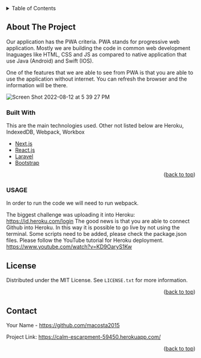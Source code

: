 <!-- TABLE OF CONTENTS -->
<details>
  <summary>Table of Contents</summary>
  <ol>
    <li>
      <a href="#about-the-project">About The Project</a>
      <ul>
        <li><a href="#built-with">Built With</a></li>
      </ul>
    </li>
    <li>
    </li>
    <li><a href="#usage">Usage</a></li>
    <li><a href="#roadmap">Roadmap</a></li>
    <li><a href="#contributing">Contributing</a></li>
    <li><a href="#license">License</a></li>
    <li><a href="#contact">Contact</a></li>
    <li><a href="#acknowledgments">Acknowledgments</a></li>
  </ol>
</details>



<!-- ABOUT THE PROJECT -->
## About The Project

Our application has the PWA criteria. PWA stands for progressive web application. Mostly we are building the code in common web development lnaguages like HTML, CSS and JS as compared to native application that use Java (Android) and Swift (IOS). 

One of the features that we are able to see from PWA is that you are able to use the application without internet. You can refresh the browser and the information will be there. 

![Screen Shot 2022-08-12 at 5 39 27 PM](https://user-images.githubusercontent.com/25726054/184448336-00ad8355-7742-4792-b302-76b6727056b1.png)




### Built With

This are the main technologies used. Other not listed below are Heroku, IndexedDB, Webpack, Workbox

* [Next.js](https://nextjs.org/)
* [React.js](https://reactjs.org/)
* [Laravel](https://laravel.com)
* [Bootstrap](https://getbootstrap.com)


<p align="right">(<a href="#top">back to top</a>)</p>



<!-- USAGE EXAMPLES -->
### USAGE
In order to run the code we will need to run webpack. 

The biggest challenge was uploading it into Heroku:
https://id.heroku.com/login
The good news is that you are able to connect Github into Heroku. In this way it is possible to go live by not using the terminal. Some scripts need to be added, please check the package.json files.
Please follow the YouTube tutorial for Heroku deployment.
https://www.youtube.com/watch?v=KD9OaryS1Kw




<!-- LICENSE -->
## License

Distributed under the MIT License. See `LICENSE.txt` for more information.

<p align="right">(<a href="#top">back to top</a>)</p>



<!-- CONTACT -->
## Contact

Your Name - https://github.com/macosta2015

Project Link: https://calm-escarpment-59450.herokuapp.com/

<p align="right">(<a href="#top">back to top</a>)</p>




<!-- MARKDOWN LINKS & IMAGES -->
<!-- https://www.markdownguide.org/basic-syntax/#reference-style-links -->
[contributors-shield]: https://img.shields.io/github/contributors/othneildrew/Best-README-Template.svg?style=for-the-badge
[contributors-url]: https://github.com/othneildrew/Best-README-Template/graphs/contributors
[forks-shield]: https://img.shields.io/github/forks/othneildrew/Best-README-Template.svg?style=for-the-badge
[forks-url]: https://github.com/othneildrew/Best-README-Template/network/members
[stars-shield]: https://img.shields.io/github/stars/othneildrew/Best-README-Template.svg?style=for-the-badge
[stars-url]: https://github.com/othneildrew/Best-README-Template/stargazers
[issues-shield]: https://img.shields.io/github/issues/othneildrew/Best-README-Template.svg?style=for-the-badge
[issues-url]: https://github.com/othneildrew/Best-README-Template/issues
[license-shield]: https://img.shields.io/github/license/othneildrew/Best-README-Template.svg?style=for-the-badge
[license-url]: https://github.com/othneildrew/Best-README-Template/blob/master/LICENSE.txt
[linkedin-shield]: https://img.shields.io/badge/-LinkedIn-black.svg?style=for-the-badge&logo=linkedin&colorB=555
[linkedin-url]: https://linkedin.com/in/othneildrew
[product-screenshot]: images/screenshot.png
